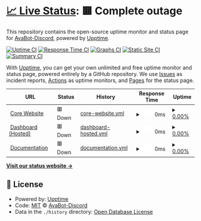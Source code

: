 # [📈 Live Status](https://status.atlanta-bot.fr): <!--live status--> **🟥 Complete outage**

This repository contains the open-source uptime monitor and status page for [AvaBot-Discord](https://status.atlanta-bot.fr), powered by [Upptime](https://github.com/upptime/upptime).

[![Uptime CI](https://github.com/AvaBot-Discord/ubiquitous-goggles/workflows/Uptime%20CI/badge.svg)](https://github.com/AvaBot-Discord/ubiquitous-goggles/actions?query=workflow%3A%22Uptime+CI%22)
[![Response Time CI](https://github.com/AvaBot-Discord/ubiquitous-goggles/workflows/Response%20Time%20CI/badge.svg)](https://github.com/AvaBot-Discord/ubiquitous-goggles/actions?query=workflow%3A%22Response+Time+CI%22)
[![Graphs CI](https://github.com/AvaBot-Discord/ubiquitous-goggles/workflows/Graphs%20CI/badge.svg)](https://github.com/AvaBot-Discord/ubiquitous-goggles/actions?query=workflow%3A%22Graphs+CI%22)
[![Static Site CI](https://github.com/AvaBot-Discord/ubiquitous-goggles/workflows/Static%20Site%20CI/badge.svg)](https://github.com/AvaBot-Discord/ubiquitous-goggles/actions?query=workflow%3A%22Static+Site+CI%22)
[![Summary CI](https://github.com/AvaBot-Discord/ubiquitous-goggles/workflows/Summary%20CI/badge.svg)](https://github.com/AvaBot-Discord/ubiquitous-goggles/actions?query=workflow%3A%22Summary+CI%22)

With [Upptime](https://upptime.js.org), you can get your own unlimited and free uptime monitor and status page, powered entirely by a GitHub repository. We use [Issues](https://github.com/AvaBot-Discord/ubiquitous-goggles/issues) as incident reports, [Actions](https://github.com/AvaBot-Discord/ubiquitous-goggles/actions) as uptime monitors, and [Pages](https://status.atlanta-bot.fr) for the status page.

<!--start: status pages-->
<!-- This summary is generated by Upptime (https://github.com/upptime/upptime) -->
<!-- Do not edit this manually, your changes will be overwritten -->
<!-- prettier-ignore -->
| URL | Status | History | Response Time | Uptime |
| --- | ------ | ------- | ------------- | ------ |
| <img alt="" src="https://favicons.githubusercontent.com/atlanta-bot.fr" height="13"> [Core Website](https://atlanta-bot.fr) | 🟥 Down | [core-website.yml](https://github.com/AvaBot-Discord/ubiquitous-goggles/commits/HEAD/history/core-website.yml) | <details><summary><img alt="Response time graph" src="./graphs/core-website/response-time-week.png" height="20"> 0ms</summary><br><a href="https://status.atlanta-bot.fr/history/core-website"><img alt="Response time 230" src="https://img.shields.io/endpoint?url=https%3A%2F%2Fraw.githubusercontent.com%2FAvaBot-Discord%2Fubiquitous-goggles%2FHEAD%2Fapi%2Fcore-website%2Fresponse-time.json"></a><br><a href="https://status.atlanta-bot.fr/history/core-website"><img alt="24-hour response time 0" src="https://img.shields.io/endpoint?url=https%3A%2F%2Fraw.githubusercontent.com%2FAvaBot-Discord%2Fubiquitous-goggles%2FHEAD%2Fapi%2Fcore-website%2Fresponse-time-day.json"></a><br><a href="https://status.atlanta-bot.fr/history/core-website"><img alt="7-day response time 0" src="https://img.shields.io/endpoint?url=https%3A%2F%2Fraw.githubusercontent.com%2FAvaBot-Discord%2Fubiquitous-goggles%2FHEAD%2Fapi%2Fcore-website%2Fresponse-time-week.json"></a><br><a href="https://status.atlanta-bot.fr/history/core-website"><img alt="30-day response time 0" src="https://img.shields.io/endpoint?url=https%3A%2F%2Fraw.githubusercontent.com%2FAvaBot-Discord%2Fubiquitous-goggles%2FHEAD%2Fapi%2Fcore-website%2Fresponse-time-month.json"></a><br><a href="https://status.atlanta-bot.fr/history/core-website"><img alt="1-year response time 230" src="https://img.shields.io/endpoint?url=https%3A%2F%2Fraw.githubusercontent.com%2FAvaBot-Discord%2Fubiquitous-goggles%2FHEAD%2Fapi%2Fcore-website%2Fresponse-time-year.json"></a></details> | <details><summary><a href="https://status.atlanta-bot.fr/history/core-website">0.00%</a></summary><a href="https://status.atlanta-bot.fr/history/core-website"><img alt="All-time uptime 41.12%" src="https://img.shields.io/endpoint?url=https%3A%2F%2Fraw.githubusercontent.com%2FAvaBot-Discord%2Fubiquitous-goggles%2FHEAD%2Fapi%2Fcore-website%2Fuptime.json"></a><br><a href="https://status.atlanta-bot.fr/history/core-website"><img alt="24-hour uptime 0.00%" src="https://img.shields.io/endpoint?url=https%3A%2F%2Fraw.githubusercontent.com%2FAvaBot-Discord%2Fubiquitous-goggles%2FHEAD%2Fapi%2Fcore-website%2Fuptime-day.json"></a><br><a href="https://status.atlanta-bot.fr/history/core-website"><img alt="7-day uptime 0.00%" src="https://img.shields.io/endpoint?url=https%3A%2F%2Fraw.githubusercontent.com%2FAvaBot-Discord%2Fubiquitous-goggles%2FHEAD%2Fapi%2Fcore-website%2Fuptime-week.json"></a><br><a href="https://status.atlanta-bot.fr/history/core-website"><img alt="30-day uptime 1.38%" src="https://img.shields.io/endpoint?url=https%3A%2F%2Fraw.githubusercontent.com%2FAvaBot-Discord%2Fubiquitous-goggles%2FHEAD%2Fapi%2Fcore-website%2Fuptime-month.json"></a><br><a href="https://status.atlanta-bot.fr/history/core-website"><img alt="1-year uptime 41.12%" src="https://img.shields.io/endpoint?url=https%3A%2F%2Fraw.githubusercontent.com%2FAvaBot-Discord%2Fubiquitous-goggles%2FHEAD%2Fapi%2Fcore-website%2Fuptime-year.json"></a></details>
| <img alt="" src="https://favicons.githubusercontent.com/dashboard.atlanta-bot.fr" height="13"> [Dashboard (Hosted)](https://dashboard.atlanta-bot.fr) | 🟥 Down | [dashboard-hosted.yml](https://github.com/AvaBot-Discord/ubiquitous-goggles/commits/HEAD/history/dashboard-hosted.yml) | <details><summary><img alt="Response time graph" src="./graphs/dashboard-hosted/response-time-week.png" height="20"> 0ms</summary><br><a href="https://status.atlanta-bot.fr/history/dashboard-hosted"><img alt="Response time 818" src="https://img.shields.io/endpoint?url=https%3A%2F%2Fraw.githubusercontent.com%2FAvaBot-Discord%2Fubiquitous-goggles%2FHEAD%2Fapi%2Fdashboard-hosted%2Fresponse-time.json"></a><br><a href="https://status.atlanta-bot.fr/history/dashboard-hosted"><img alt="24-hour response time 0" src="https://img.shields.io/endpoint?url=https%3A%2F%2Fraw.githubusercontent.com%2FAvaBot-Discord%2Fubiquitous-goggles%2FHEAD%2Fapi%2Fdashboard-hosted%2Fresponse-time-day.json"></a><br><a href="https://status.atlanta-bot.fr/history/dashboard-hosted"><img alt="7-day response time 0" src="https://img.shields.io/endpoint?url=https%3A%2F%2Fraw.githubusercontent.com%2FAvaBot-Discord%2Fubiquitous-goggles%2FHEAD%2Fapi%2Fdashboard-hosted%2Fresponse-time-week.json"></a><br><a href="https://status.atlanta-bot.fr/history/dashboard-hosted"><img alt="30-day response time 0" src="https://img.shields.io/endpoint?url=https%3A%2F%2Fraw.githubusercontent.com%2FAvaBot-Discord%2Fubiquitous-goggles%2FHEAD%2Fapi%2Fdashboard-hosted%2Fresponse-time-month.json"></a><br><a href="https://status.atlanta-bot.fr/history/dashboard-hosted"><img alt="1-year response time 818" src="https://img.shields.io/endpoint?url=https%3A%2F%2Fraw.githubusercontent.com%2FAvaBot-Discord%2Fubiquitous-goggles%2FHEAD%2Fapi%2Fdashboard-hosted%2Fresponse-time-year.json"></a></details> | <details><summary><a href="https://status.atlanta-bot.fr/history/dashboard-hosted">0.00%</a></summary><a href="https://status.atlanta-bot.fr/history/dashboard-hosted"><img alt="All-time uptime 28.62%" src="https://img.shields.io/endpoint?url=https%3A%2F%2Fraw.githubusercontent.com%2FAvaBot-Discord%2Fubiquitous-goggles%2FHEAD%2Fapi%2Fdashboard-hosted%2Fuptime.json"></a><br><a href="https://status.atlanta-bot.fr/history/dashboard-hosted"><img alt="24-hour uptime 0.00%" src="https://img.shields.io/endpoint?url=https%3A%2F%2Fraw.githubusercontent.com%2FAvaBot-Discord%2Fubiquitous-goggles%2FHEAD%2Fapi%2Fdashboard-hosted%2Fuptime-day.json"></a><br><a href="https://status.atlanta-bot.fr/history/dashboard-hosted"><img alt="7-day uptime 0.00%" src="https://img.shields.io/endpoint?url=https%3A%2F%2Fraw.githubusercontent.com%2FAvaBot-Discord%2Fubiquitous-goggles%2FHEAD%2Fapi%2Fdashboard-hosted%2Fuptime-week.json"></a><br><a href="https://status.atlanta-bot.fr/history/dashboard-hosted"><img alt="30-day uptime 1.38%" src="https://img.shields.io/endpoint?url=https%3A%2F%2Fraw.githubusercontent.com%2FAvaBot-Discord%2Fubiquitous-goggles%2FHEAD%2Fapi%2Fdashboard-hosted%2Fuptime-month.json"></a><br><a href="https://status.atlanta-bot.fr/history/dashboard-hosted"><img alt="1-year uptime 28.62%" src="https://img.shields.io/endpoint?url=https%3A%2F%2Fraw.githubusercontent.com%2FAvaBot-Discord%2Fubiquitous-goggles%2FHEAD%2Fapi%2Fdashboard-hosted%2Fuptime-year.json"></a></details>
| <img alt="" src="https://favicons.githubusercontent.com/docs.atlanta-bot.fr" height="13"> [Documentation](https://docs.atlanta-bot.fr) | 🟥 Down | [documentation.yml](https://github.com/AvaBot-Discord/ubiquitous-goggles/commits/HEAD/history/documentation.yml) | <details><summary><img alt="Response time graph" src="./graphs/documentation/response-time-week.png" height="20"> 0ms</summary><br><a href="https://status.atlanta-bot.fr/history/documentation"><img alt="Response time 144" src="https://img.shields.io/endpoint?url=https%3A%2F%2Fraw.githubusercontent.com%2FAvaBot-Discord%2Fubiquitous-goggles%2FHEAD%2Fapi%2Fdocumentation%2Fresponse-time.json"></a><br><a href="https://status.atlanta-bot.fr/history/documentation"><img alt="24-hour response time 0" src="https://img.shields.io/endpoint?url=https%3A%2F%2Fraw.githubusercontent.com%2FAvaBot-Discord%2Fubiquitous-goggles%2FHEAD%2Fapi%2Fdocumentation%2Fresponse-time-day.json"></a><br><a href="https://status.atlanta-bot.fr/history/documentation"><img alt="7-day response time 0" src="https://img.shields.io/endpoint?url=https%3A%2F%2Fraw.githubusercontent.com%2FAvaBot-Discord%2Fubiquitous-goggles%2FHEAD%2Fapi%2Fdocumentation%2Fresponse-time-week.json"></a><br><a href="https://status.atlanta-bot.fr/history/documentation"><img alt="30-day response time 0" src="https://img.shields.io/endpoint?url=https%3A%2F%2Fraw.githubusercontent.com%2FAvaBot-Discord%2Fubiquitous-goggles%2FHEAD%2Fapi%2Fdocumentation%2Fresponse-time-month.json"></a><br><a href="https://status.atlanta-bot.fr/history/documentation"><img alt="1-year response time 144" src="https://img.shields.io/endpoint?url=https%3A%2F%2Fraw.githubusercontent.com%2FAvaBot-Discord%2Fubiquitous-goggles%2FHEAD%2Fapi%2Fdocumentation%2Fresponse-time-year.json"></a></details> | <details><summary><a href="https://status.atlanta-bot.fr/history/documentation">0.00%</a></summary><a href="https://status.atlanta-bot.fr/history/documentation"><img alt="All-time uptime 0.00%" src="https://img.shields.io/endpoint?url=https%3A%2F%2Fraw.githubusercontent.com%2FAvaBot-Discord%2Fubiquitous-goggles%2FHEAD%2Fapi%2Fdocumentation%2Fuptime.json"></a><br><a href="https://status.atlanta-bot.fr/history/documentation"><img alt="24-hour uptime 0.00%" src="https://img.shields.io/endpoint?url=https%3A%2F%2Fraw.githubusercontent.com%2FAvaBot-Discord%2Fubiquitous-goggles%2FHEAD%2Fapi%2Fdocumentation%2Fuptime-day.json"></a><br><a href="https://status.atlanta-bot.fr/history/documentation"><img alt="7-day uptime 0.00%" src="https://img.shields.io/endpoint?url=https%3A%2F%2Fraw.githubusercontent.com%2FAvaBot-Discord%2Fubiquitous-goggles%2FHEAD%2Fapi%2Fdocumentation%2Fuptime-week.json"></a><br><a href="https://status.atlanta-bot.fr/history/documentation"><img alt="30-day uptime 1.38%" src="https://img.shields.io/endpoint?url=https%3A%2F%2Fraw.githubusercontent.com%2FAvaBot-Discord%2Fubiquitous-goggles%2FHEAD%2Fapi%2Fdocumentation%2Fuptime-month.json"></a><br><a href="https://status.atlanta-bot.fr/history/documentation"><img alt="1-year uptime 0.00%" src="https://img.shields.io/endpoint?url=https%3A%2F%2Fraw.githubusercontent.com%2FAvaBot-Discord%2Fubiquitous-goggles%2FHEAD%2Fapi%2Fdocumentation%2Fuptime-year.json"></a></details>

<!--end: status pages-->

[**Visit our status website →**](https://status.atlanta-bot.fr)

## 📄 License

- Powered by: [Upptime](https://github.com/upptime/upptime)
- Code: [MIT](./LICENSE) © [AvaBot-Discord](https://status.atlanta-bot.fr)
- Data in the `./history` directory: [Open Database License](https://opendatacommons.org/licenses/odbl/1-0/)
